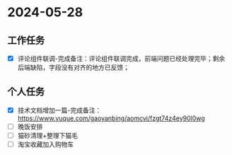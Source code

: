 # 2024-05-28

## 工作任务

- [x] 评论组件联调-完成备注：评论组件联调完成，前端问题已经处理完毕；剩余后端缺陷，字段没有对齐的地方已反馈；

## 个人任务

- [x] 技术文档增加一篇-完成备注：https://www.yuque.com/gaoyanbing/aomcvi/fzgt74z4ey90l0wg
- [ ] 晚饭安排
- [ ] 猫砂清理+整理下猫毛
- [ ] 淘宝收藏加入购物车
